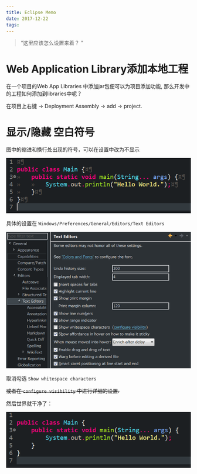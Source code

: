 ```yaml
---
title: Eclipse Memo
date: 2017-12-22
tags:
---
```


> “这里应该怎么设置来着？ ”

# Web Application Library添加本地工程

在一个项目的Web App Libraries 中添加jar包便可以为项目添加功能,
那么开发中的工程如何添加到libraries中呢？

在项目上右键 -> Deployment Assembly -> add -> project.

# 显示/隐藏 空白符号

图中的缩进和换行处出现的符号，可以在设置中改为不显示

![whitespace](/img/eclipse/space/3.PNG)

具体的设置在
`Windows/Preferences/General/Editors/Text Editors`

![setting](/img/eclipse/space/2.PNG)

取消勾选 `Show whitespace characters`

~~或者在 `configure visibility` 中进行详细的设置.~~

然后世界就干净了：

![OK](/img/eclipse/space/1.PNG)
